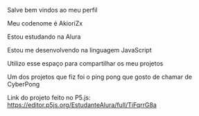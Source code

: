Salve bem vindos ao meu perfil

Meu codenome é AkioriZx

Estou estudando na Alura

Estou me desenvolvendo na linguagem JavaScript

Utilizo esse espaço para compartilhar os meu projetos

Um dos projetos que fiz foi o ping pong que gosto de chamar de CyberPong

Link do projeto feito no P5.js:
https://editor.p5js.org/EstudanteAlura/full/TiFqrrG8a
